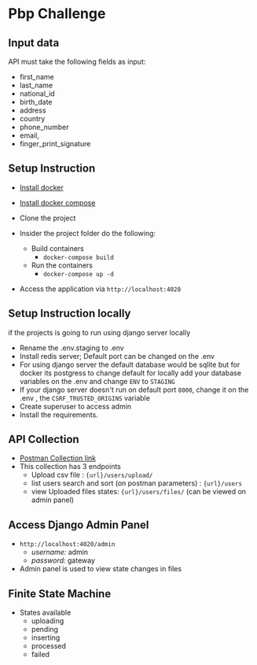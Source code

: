 
# Pbp Challenge

## Input data
API must take the following fields as input:
 - first_name
 - last_name 
 - national_id
 - birth_date
 - address
 - country
 - phone_number
 - email,
 - finger_print_signature

## Setup Instruction
- [Install docker](https://docs.docker.com/engine/install/)
- [Install docker compose](https://docs.docker.com/compose/install/)
- Clone the project
- Insider the project folder do the following:
    - Build containers
        - `docker-compose build`
    - Run the containers
        - `docker-compose up -d `
        
- Access the application via `http://localhost:4020`

## Setup Instruction locally
if the projects is going to run using django server locally 
- Rename the .env.staging to .env
- Install redis server; Default port can be changed on the .env
- For using django server the default database would be sqlite but for docker its postgress
to change default for locally add your database variables on the .env and change ``ENV`` to 
``STAGING``
- If your django server doesn't run on default port ``8000``, change it on the .env , the
 ``CSRF_TRUSTED_ORIGINS`` variable
- Create superuser to access admin
- Install the requirements.


## API Collection
- [Postman Collection link](https://api.postman.com/collections/4541468-1f83c930-c9cf-4bfd-8d9f-1faac672dbc8?access_key=PMAT-01GTVXX6NDGNQAM4RCTS894EC4)
- This collection has 3 endpoints
  - Upload csv file : ``{url}/users/upload/ ``
  - list users search and sort (on postman parameters) : ``{url}/users ``
  - view Uploaded files states: ``{url}/users/files/`` (can be viewed on admin panel)

## Access Django Admin Panel
- `http://localhost:4020/admin`
    - *username:* admin
    - *password:* gateway
- Admin panel is used to view state changes in files

## Finite State Machine 
- States available   
    - uploading
    - pending
    - inserting
    - processed
    - failed
